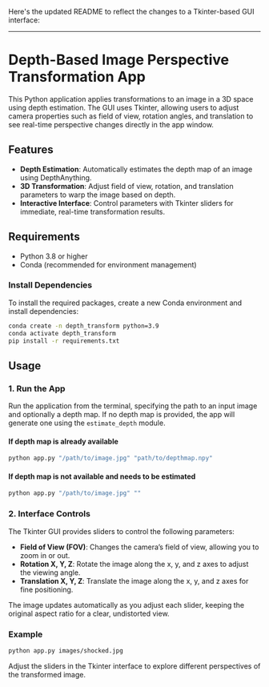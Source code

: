 Here's the updated README to reflect the changes to a Tkinter-based GUI interface:

---

# Depth-Based Image Perspective Transformation App

This Python application applies transformations to an image in a 3D space using depth estimation. The GUI uses Tkinter, allowing users to adjust camera properties such as field of view, rotation angles, and translation to see real-time perspective changes directly in the app window.

## Features

- **Depth Estimation**: Automatically estimates the depth map of an image using DepthAnything.
- **3D Transformation**: Adjust field of view, rotation, and translation parameters to warp the image based on depth.
- **Interactive Interface**: Control parameters with Tkinter sliders for immediate, real-time transformation results.

## Requirements

- Python 3.8 or higher
- Conda (recommended for environment management)

### Install Dependencies

To install the required packages, create a new Conda environment and install dependencies:

```bash
conda create -n depth_transform python=3.9
conda activate depth_transform
pip install -r requirements.txt
```

## Usage

### 1. Run the App

Run the application from the terminal, specifying the path to an input image and optionally a depth map. If no depth map is provided, the app will generate one using the `estimate_depth` module.

#### If depth map is already available
```bash
python app.py "/path/to/image.jpg" "path/to/depthmap.npy"
```

#### If depth map is not available and needs to be estimated
```bash
python app.py "/path/to/image.jpg" ""
```

### 2. Interface Controls

The Tkinter GUI provides sliders to control the following parameters:

- **Field of View (FOV)**: Changes the camera’s field of view, allowing you to zoom in or out.
- **Rotation X, Y, Z**: Rotate the image along the x, y, and z axes to adjust the viewing angle.
- **Translation X, Y, Z**: Translate the image along the x, y, and z axes for fine positioning.

The image updates automatically as you adjust each slider, keeping the original aspect ratio for a clear, undistorted view.

### Example

```bash
python app.py images/shocked.jpg
```

Adjust the sliders in the Tkinter interface to explore different perspectives of the transformed image.

